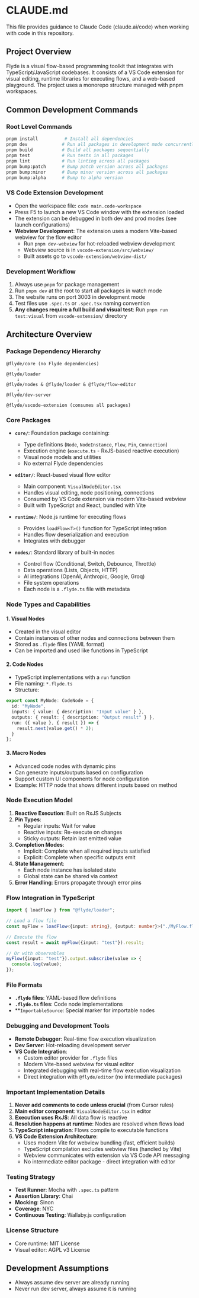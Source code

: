# CLAUDE.md

This file provides guidance to Claude Code (claude.ai/code) when working with code in this repository.

## Project Overview

Flyde is a visual flow-based programming toolkit that integrates with TypeScript/JavaScript codebases. It consists of a VS Code extension for visual editing, runtime libraries for executing flows, and a web-based playground. The project uses a monorepo structure managed with pnpm workspaces.

## Common Development Commands

### Root Level Commands
```bash
pnpm install          # Install all dependencies
pnpm dev             # Run all packages in development mode concurrently
pnpm build           # Build all packages sequentially
pnpm test            # Run tests in all packages
pnpm lint            # Run linting across all packages
pnpm bump:patch      # Bump patch version across all packages
pnpm bump:minor      # Bump minor version across all packages
pnpm bump:alpha      # Bump to alpha version
```

### VS Code Extension Development
- Open the workspace file: `code main.code-workspace`
- Press F5 to launch a new VS Code window with the extension loaded
- The extension can be debugged in both dev and prod modes (see launch configurations)
- **Webview Development**: The extension uses a modern Vite-based webview for the flow editor
  - Run `pnpm dev-webview` for hot-reloaded webview development
  - Webview source is in `vscode-extension/src/webview/`
  - Built assets go to `vscode-extension/webview-dist/`

### Development Workflow
1. Always use `pnpm` for package management
2. Run `pnpm dev` at the root to start all packages in watch mode
3. The website runs on port 3003 in development mode
4. Test files use `.spec.ts` or `.spec.tsx` naming convention
5. **Any changes require a full build and visual test**: Run `pnpm run test:visual` from `vscode-extension/` directory

## Architecture Overview

### Package Dependency Hierarchy

```
@flyde/core (no Flyde dependencies)
    ↓
@flyde/loader
    ↓
@flyde/nodes & @flyde/loader & @flyde/flow-editor
    ↓
@flyde/dev-server
    ↓
@flyde/vscode-extension (consumes all packages)
```

### Core Packages

- **`core/`**: Foundation package containing:
  - Type definitions (`Node`, `NodeInstance`, `Flow`, `Pin`, `Connection`)
  - Execution engine (`execute.ts` - RxJS-based reactive execution)
  - Visual node models and utilities
  - No external Flyde dependencies

- **`editor/`**: React-based visual flow editor
  - Main component: `VisualNodeEditor.tsx`
  - Handles visual editing, node positioning, connections
  - Consumed by VS Code extension via modern Vite-based webview
  - Built with TypeScript and React, bundled with Vite

- **`runtime/`**: Node.js runtime for executing flows
  - Provides `loadFlow<T>()` function for TypeScript integration
  - Handles flow deserialization and execution
  - Integrates with debugger

- **`nodes/`**: Standard library of built-in nodes
  - Control flow (Conditional, Switch, Debounce, Throttle)
  - Data operations (Lists, Objects, HTTP)
  - AI integrations (OpenAI, Anthropic, Google, Groq)
  - File system operations
  - Each node is a `.flyde.ts` file with metadata

### Node Types and Capabilities

#### 1. Visual Nodes
- Created in the visual editor
- Contain instances of other nodes and connections between them
- Stored as `.flyde` files (YAML format)
- Can be imported and used like functions in TypeScript

#### 2. Code Nodes
- TypeScript implementations with a `run` function
- File naming: `*.flyde.ts`
- Structure:
```typescript
export const MyNode: CodeNode = {
  id: "MyNode",
  inputs: { value: { description: "Input value" } },
  outputs: { result: { description: "Output result" } },
  run: ({ value }, { result }) => {
    result.next(value.get() * 2);
  }
};
```

#### 3. Macro Nodes
- Advanced code nodes with dynamic pins
- Can generate inputs/outputs based on configuration
- Support custom UI components for node configuration
- Example: HTTP node that shows different inputs based on method

### Node Execution Model

1. **Reactive Execution**: Built on RxJS Subjects
2. **Pin Types**:
   - Regular inputs: Wait for value
   - Reactive inputs: Re-execute on changes
   - Sticky outputs: Retain last emitted value
3. **Completion Modes**:
   - Implicit: Complete when all required inputs satisfied
   - Explicit: Complete when specific outputs emit
4. **State Management**:
   - Each node instance has isolated state
   - Global state can be shared via context
5. **Error Handling**: Errors propagate through error pins

### Flow Integration in TypeScript

```typescript
import { loadFlow } from "@flyde/loader";

// Load a flow file
const myFlow = loadFlow<{input: string}, {output: number}>("./MyFlow.flyde");

// Execute the flow
const result = await myFlow({input: "test"}).result;

// Or with observables
myFlow({input: "test"}).output.subscribe(value => {
  console.log(value);
});
```

### File Formats

- **`.flyde` files**: YAML-based flow definitions
- **`.flyde.ts` files**: Code node implementations
- **`ImportableSource`: Special marker for importable nodes

### Debugging and Development Tools

- **Remote Debugger**: Real-time flow execution visualization
- **Dev Server**: Hot-reloading development server
- **VS Code Integration**: 
  - Custom editor provider for `.flyde` files
  - Modern Vite-based webview for visual editor
  - Integrated debugging with real-time flow execution visualization
  - Direct integration with `@flyde/editor` (no intermediate packages)

### Important Implementation Details

1. **Never add comments to code unless crucial** (from Cursor rules)
2. **Main editor component**: `VisualNodeEditor.tsx` in editor
3. **Execution uses RxJS**: All data flow is reactive
4. **Resolution happens at runtime**: Nodes are resolved when flows load
5. **TypeScript integration**: Flows compile to executable functions
6. **VS Code Extension Architecture**: 
   - Uses modern Vite for webview bundling (fast, efficient builds)
   - TypeScript compilation excludes webview files (handled by Vite)
   - Webview communicates with extension via VS Code API messaging
   - No intermediate editor package - direct integration with editor

### Testing Strategy

- **Test Runner**: Mocha with `.spec.ts` pattern
- **Assertion Library**: Chai
- **Mocking**: Sinon
- **Coverage**: NYC
- **Continuous Testing**: Wallaby.js configuration

### License Structure

- Core runtime: MIT License
- Visual editor: AGPL v3 License

## Development Assumptions

- Always assume dev server are already running
- Never run dev server, always assume it is running